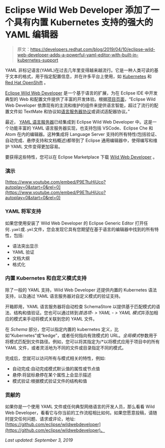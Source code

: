 # Eclipse Wild Web Developer 添加了一个具有内置 Kubernetes 支持的强大的 YAML 编辑器

> 原文：<https://developers.redhat.com/blog/2019/04/10/eclipse-wild-web-developer-adds-a-powerful-yaml-editor-with-built-in-kubernetes-support>

YAML 非标记语言(YAML)在过去几年里变得越来越流行。它是一种人类可读的基于文本的格式，用于指定配置信息，并在许多平台上使用，如 [Kubernetes](https://developers.redhat.com/topics/kubernetes/) 和 [Red Hat OpenShift](https://www.openshift.com/) 。

[Eclipse Wild Web Developer](https://marketplace.eclipse.org/content/eclipse-wild-web-developer-web-development-eclipse-ide) 是一个基于语言的扩展，为在 Eclipse IDE 中开发典型的 Web 和配置文件提供了丰富的开发体验。根据[项目页面](https://projects.eclipse.org/proposals/eclipse-wild-web-developer)，“Eclipse Wild Web Developer 依靠现有的主流和维护的组件来提供语言智能，超过了流行的配置文件如 TextMate 和协议如[语言服务器协议](https://microsoft.github.io/language-server-protocol/)或调试适配器协议。”

最近， [YAML 语言服务器](https://github.com/redhat-developer/yaml-language-server)已经集成到 Eclipse Wild Web Developer 中。这是一个功能丰富的 YAML 语言服务器实现，也支持包括 VSCode、Eclipse Che 和 Atom 在内的编辑器。这种集成将 Language Server 支持的所有特性(包括验证、自动完成、悬停支持和文档概述)都带到了 Eclipse 通用编辑器中，使得编写和维护 YAML 文件变得更加容易。

要获得这些特性，您可以在 Eclipse Marketplace 下载 [Wild Web Developer](https://marketplace.eclipse.org/content/eclipse-wild-web-developer-web-development-eclipse-ide) 。

### 演示

[https://www.youtube.com/embed/P9ETtuHiUco?autoplay=0&start=0&rel=0](https://www.youtube.com/embed/P9ETtuHiUco?autoplay=0&start=0&rel=0)

### YAML 将军支持

如果您使用安装了 Wild Web Developer 的 Eclipse Generic Editor 打开任何`.yaml`或`.yml`文件，您会发现它具有您期望在基于语言的编辑器中找到的所有特性，包括:

*   语法突出显示
*   YAML 验证
*   文档大纲
*   格式化

### 内置 Kubernetes 和自定义模式支持

除了一般的 YAML 支持，Wild Web Developer 还提供内置的 Kubernetes 语法支持，以及通过 YAML 语言服务器对自定义模式的验证支持。

开箱即用，YAML 语言服务器将自动检查 SchemaStore 以提供基于匹配模式的语法、结构和值验证。您也可以通过转到*首选项- > YAML - > YAML 模式*并添加相应的模式来手动将模式关联到您的 YAML 文件。

在 *Schema* 部分，您可以指定内置的 kubernetes 定义，比如“Kubernetes”或“kedge”，或者任何指向有效模式的 URL。*全局模式*参数用于将模式匹配到文件路径。例如，您可以将其指定为/*以将模式应用于项目中的所有 YAML 文件，或者灵活地为不同的文件或目录指定不同的模式。

完成后，您就可以访问所有与模式相关的特性，例如:

*   自动完成:自动完成模式默认值的属性或节点值
*   悬停:将鼠标悬停在某个属性上会显示描述
*   模式验证:根据模式验证文件的结构和值

### 贡献的

如果你是一个使用 YAML 文件或任何典型网络语言的开发人员，那么看看 Wild Web Developer，看看它与你当前的工作流程相比如何。如果您愿意投稿，请随时提交任何问题、请求或评论，地址:[https://github.com/eclipse/wildwebdeveloper](https://github.com/eclipse/wildwebdeveloper)。

*Last updated: September 3, 2019*